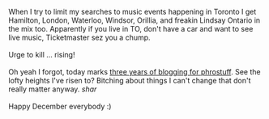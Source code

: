 When I try to limit my searches to music events happening in Toronto I get Hamilton, London, Waterloo, Windsor, Orillia, and freakin Lindsay Ontario in the mix too.  Apparently if you live in TO, don't have a car and want to see live music, Ticketmaster sez you a chump.<br /><br />Urge to kill ... rising!<br /><br />Oh yeah I forgot, today marks <a href="http://phrostuff.blogspot.com/2006/12/they-got-science-in-fiction-now.html">three years of blogging for phrostuff</a>.  See the lofty heights I've risen to?  Bitching about things I can't change that don't really matter anyway.  *shar*<br /><br />Happy December everybody :)